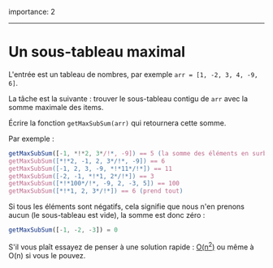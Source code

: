 importance: 2

---

# Un sous-tableau maximal

L'entrée est un tableau de nombres, par exemple `arr = [1, -2, 3, 4, -9, 6]`.

La tâche est la suivante : trouver le sous-tableau contigu de `arr` avec la somme maximale des items.

Écrire la fonction `getMaxSubSum(arr)` qui retournera cette somme.

Par exemple :

```js
getMaxSubSum([-1, *!*2, 3*/!*, -9]) == 5 (la somme des éléments en surbrillance)
getMaxSubSum([*!*2, -1, 2, 3*/!*, -9]) == 6
getMaxSubSum([-1, 2, 3, -9, *!*11*/!*]) == 11
getMaxSubSum([-2, -1, *!*1, 2*/!*]) == 3
getMaxSubSum([*!*100*/!*, -9, 2, -3, 5]) == 100
getMaxSubSum([*!*1, 2, 3*/!*]) == 6 (prend tout)
```

Si tous les éléments sont négatifs, cela signifie que nous n'en prenons aucun (le sous-tableau est vide), la somme est donc zéro :

```js
getMaxSubSum([-1, -2, -3]) = 0
```

S'il vous plaît essayez de penser à une solution rapide : [O(n<sup>2</sup>)](https://en.wikipedia.org/wiki/Big_O_notation) ou même à O(n) si vous le pouvez.

